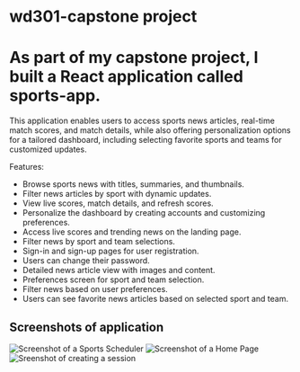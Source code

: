 # wd301-capstone project
# As part of my capstone project, I built a React application called sports-app.

This application enables users to access sports news articles, real-time match scores, and match details, while also offering personalization options for a tailored dashboard, including selecting favorite sports and teams for customized updates.

Features:
* Browse sports news with titles, summaries, and thumbnails.
* Filter news articles by sport with dynamic updates.
* View live scores, match details, and refresh scores.
* Personalize the dashboard by creating accounts and customizing preferences.
* Access live scores and trending news on the landing page.
* Filter news by sport and team selections.
* Sign-in and sign-up pages for user registration.
* Users can change their password.
* Detailed news article view with images and content.
* Preferences screen for sport and team selection.
* Filter news based on user preferences.
* Users can see favorite news articles based on selected sport and team.

## Screenshots of application
![Screenshot of a Sports Scheduler](https://drive.google.com/uc?export=view&id=14SJxNUi7Gj67gwNyiPB1V8Jlcl4pH9Ih)
![Screenshot of a Home Page](https://drive.google.com/uc?export=view&id=1IFy59GdmCpI9jHru7os8Y4gUqFX5CD8T)
![Sreenshot of creating a session](https://drive.google.com/uc?export=view&id=1DR1uLhl6Pfv8xxAISIWwKf6kH6Yp1VDY)
